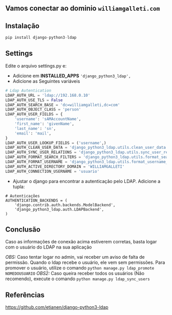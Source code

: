 ## Vamos conectar ao dominio `williamgalleti.com`

## Instalação

```python
pip install django-python3-ldap
```

## Settings

Edite o arquivo settings.py e:
* Adicione em **INSTALLED_APPS** `'django_python3_ldap',`
* Adicione as Seguintes variáveis
```python
# Ldap Autentication
LDAP_AUTH_URL = 'ldap://192.168.0.10'
LDAP_AUTH_USE_TLS = False
LDAP_AUTH_SEARCH_BASE = 'dc=williamgalleti,dc=com'
LDAP_AUTH_OBJECT_CLASS = 'person'
LDAP_AUTH_USER_FIELDS = {
    'username': 'sAMAccountName',
    'first_name': 'givenName',
    'last_name': 'sn',
    'email': 'mail',
}
LDAP_AUTH_USER_LOOKUP_FIELDS = ('username',)
LDAP_AUTH_CLEAN_USER_DATA = 'django_python3_ldap.utils.clean_user_data'
LDAP_AUTH_SYNC_USER_RELATIONS = 'django_python3_ldap.utils.sync_user_relations'
LDAP_AUTH_FORMAT_SEARCH_FILTERS = 'django_python3_ldap.utils.format_search_filters'
LDAP_AUTH_FORMAT_USERNAME = 'django_python3_ldap.utils.format_username_active_directory'
LDAP_AUTH_ACTIVE_DIRECTORY_DOMAIN = 'WILLIAMGALLETI'
LDAP_AUTH_CONNECTION_USERNAME = 'usuario'
```
* Ajustar o django para encontrar a autenticação pelo LDAP. Adicione a tupla:
```
# Autenticações
AUTHENTICATION_BACKENDS = (
    'django.contrib.auth.backends.ModelBackend',
    'django_python3_ldap.auth.LDAPBackend',
)
```

## Conclusão

Caso as informações de conexão acima estiverem corretas, basta logar com o usuário do LDAP na sua aplicação

*OBS:* Caso tentar logar no admin, vai receber um aviso de falta de permissão. Quando o ldap recebe o usuário, ele vem sem permissões. Para promover o usuário, utilize o comando `python manage.py ldap_promote NOMEDOUSUARIO`
*OBS2:* Caso queira receber todos os usuários (Não recomendo), execute o comando `python manage.py ldap_sync_users`

## Referências

https://github.com/etianen/django-python3-ldap
